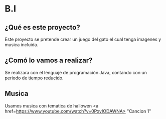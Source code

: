 # B.I
## ¿Qué es este proyecto?
Este proyecto se pretende crear un juego del gato el cual tenga imagenes y musica incluida.
## ¿Comó lo vamos a realizar?
Se realizara con el lenguaje de programación Java, contando con un periodo de tiempo reducido.

## Musica
Usamos musica con tematica de hallowen 
<a href=https://www.youtube.com/watch?v=0PxvIODAWNA> "Cancion 1" </a> 

